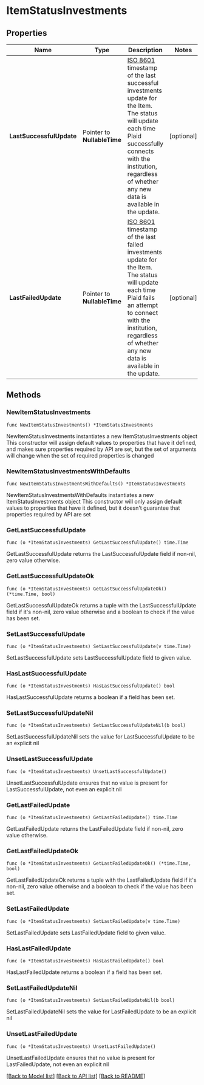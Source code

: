 # ItemStatusInvestments

## Properties

Name | Type | Description | Notes
------------ | ------------- | ------------- | -------------
**LastSuccessfulUpdate** | Pointer to **NullableTime** | [ISO 8601](https://wikipedia.org/wiki/ISO_8601) timestamp of the last successful investments update for the Item. The status will update each time Plaid successfully connects with the institution, regardless of whether any new data is available in the update. | [optional] 
**LastFailedUpdate** | Pointer to **NullableTime** | [ISO 8601](https://wikipedia.org/wiki/ISO_8601) timestamp of the last failed investments update for the Item. The status will update each time Plaid fails an attempt to connect with the institution, regardless of whether any new data is available in the update. | [optional] 

## Methods

### NewItemStatusInvestments

`func NewItemStatusInvestments() *ItemStatusInvestments`

NewItemStatusInvestments instantiates a new ItemStatusInvestments object
This constructor will assign default values to properties that have it defined,
and makes sure properties required by API are set, but the set of arguments
will change when the set of required properties is changed

### NewItemStatusInvestmentsWithDefaults

`func NewItemStatusInvestmentsWithDefaults() *ItemStatusInvestments`

NewItemStatusInvestmentsWithDefaults instantiates a new ItemStatusInvestments object
This constructor will only assign default values to properties that have it defined,
but it doesn't guarantee that properties required by API are set

### GetLastSuccessfulUpdate

`func (o *ItemStatusInvestments) GetLastSuccessfulUpdate() time.Time`

GetLastSuccessfulUpdate returns the LastSuccessfulUpdate field if non-nil, zero value otherwise.

### GetLastSuccessfulUpdateOk

`func (o *ItemStatusInvestments) GetLastSuccessfulUpdateOk() (*time.Time, bool)`

GetLastSuccessfulUpdateOk returns a tuple with the LastSuccessfulUpdate field if it's non-nil, zero value otherwise
and a boolean to check if the value has been set.

### SetLastSuccessfulUpdate

`func (o *ItemStatusInvestments) SetLastSuccessfulUpdate(v time.Time)`

SetLastSuccessfulUpdate sets LastSuccessfulUpdate field to given value.

### HasLastSuccessfulUpdate

`func (o *ItemStatusInvestments) HasLastSuccessfulUpdate() bool`

HasLastSuccessfulUpdate returns a boolean if a field has been set.

### SetLastSuccessfulUpdateNil

`func (o *ItemStatusInvestments) SetLastSuccessfulUpdateNil(b bool)`

 SetLastSuccessfulUpdateNil sets the value for LastSuccessfulUpdate to be an explicit nil

### UnsetLastSuccessfulUpdate
`func (o *ItemStatusInvestments) UnsetLastSuccessfulUpdate()`

UnsetLastSuccessfulUpdate ensures that no value is present for LastSuccessfulUpdate, not even an explicit nil
### GetLastFailedUpdate

`func (o *ItemStatusInvestments) GetLastFailedUpdate() time.Time`

GetLastFailedUpdate returns the LastFailedUpdate field if non-nil, zero value otherwise.

### GetLastFailedUpdateOk

`func (o *ItemStatusInvestments) GetLastFailedUpdateOk() (*time.Time, bool)`

GetLastFailedUpdateOk returns a tuple with the LastFailedUpdate field if it's non-nil, zero value otherwise
and a boolean to check if the value has been set.

### SetLastFailedUpdate

`func (o *ItemStatusInvestments) SetLastFailedUpdate(v time.Time)`

SetLastFailedUpdate sets LastFailedUpdate field to given value.

### HasLastFailedUpdate

`func (o *ItemStatusInvestments) HasLastFailedUpdate() bool`

HasLastFailedUpdate returns a boolean if a field has been set.

### SetLastFailedUpdateNil

`func (o *ItemStatusInvestments) SetLastFailedUpdateNil(b bool)`

 SetLastFailedUpdateNil sets the value for LastFailedUpdate to be an explicit nil

### UnsetLastFailedUpdate
`func (o *ItemStatusInvestments) UnsetLastFailedUpdate()`

UnsetLastFailedUpdate ensures that no value is present for LastFailedUpdate, not even an explicit nil

[[Back to Model list]](../README.md#documentation-for-models) [[Back to API list]](../README.md#documentation-for-api-endpoints) [[Back to README]](../README.md)


